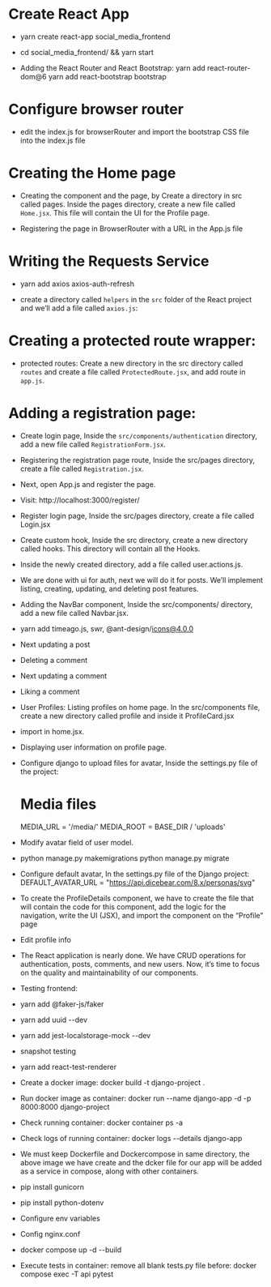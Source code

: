 # Create React App

* yarn create react-app social_media_frontend

* cd social_media_frontend/ && yarn start

* Adding the React Router and React Bootstrap: 
    yarn add react-router-dom@6
    yarn add react-bootstrap bootstrap

# Configure browser router

* edit the index.js for browserRouter and import the bootstrap CSS file into the index.js file

# Creating the Home page

* Creating the component and the page, by Create a directory in src called pages. Inside the pages directory, create a new file called `Home.jsx`. This file will contain the UI for the Profile page.

* Registering the page in BrowserRouter with a URL in the App.js file

# Writing the Requests Service

* yarn add axios axios-auth-refresh 

* create a directory called `helpers` in the `src` folder of the React project and we’ll add a file called `axios.js`:

# Creating a protected route wrapper:

* protected routes: Create a new directory in the src directory called `routes` and create a file called `ProtectedRoute.jsx`, and add route in `app.js`.

# Adding a registration page:

* Create login page, Inside the `src/components/authentication` directory, add a new file called `RegistrationForm.jsx`.

* Registering the registration page route, Inside the src/pages directory, create a file called `Registration.jsx`.

* Next, open App.js and register the page.

* Visit: http://localhost:3000/register/




* Register login page, Inside the src/pages directory, create a file called Login.jsx

* Create custom hook, Inside the src directory, create a new directory called hooks. This directory will contain all the Hooks.

* Inside the newly created directory, add a file called user.actions.js.

* We are done with ui for auth, next we will do it for posts. We’ll implement listing, creating, updating, and deleting post features.

* Adding the NavBar component, Inside the src/components/ directory, add a new file called Navbar.jsx. 

* yarn add timeago.js, swr, @ant-design/icons@4.0.0

* Next updating a post

* Deleting a comment

* Next updating a comment

* Liking a comment

* User Profiles: Listing profiles on home page. In the src/components file, create a new directory called profile and inside it ProfileCard.jsx 

* import in home.jsx.

* Displaying user information on profile page.

* Configure django to upload files for avatar, Inside the settings.py file of the project:
    # Media files
    MEDIA_URL = '/media/'
    MEDIA_ROOT = BASE_DIR / 'uploads'

* Modify avatar field of user model.

* python manage.py makemigrations
python manage.py migrate

* Configure default avatar, In the settings.py file of the Django project:
    DEFAULT_AVATAR_URL = "https://api.dicebear.com/8.x/personas/svg"

* To create the ProfileDetails component, we have to create the file that will contain the code for this component, add the logic for the navigation, write the UI (JSX), and import the component on the “Profile” page

* Edit profile info

* The React application is nearly done. We have CRUD operations for authentication, posts, comments, and new users. Now, it’s time to focus on the quality and maintainability of our components.

* Testing frontend: 
* yarn add @faker-js/faker 
* yarn add uuid --dev
* yarn add jest-localstorage-mock --dev

* snapshot testing
* yarn add react-test-renderer

* Create a docker image:
    docker build -t django-project .

* Run docker image as container:
    docker run --name django-app -d -p 8000:8000 django-project

* Check running container:
    docker container ps -a

* Check logs of running container:
    docker logs --details django-app

* We must keep Dockerfile and Dockercompose in same directory, the above image we have create and the dcker file for our app will be added as a service in compose, along with other containers.

* pip install gunicorn
* pip install python-dotenv

* Configure env variables

* Config nginx.conf

* docker compose up -d --build

* Execute tests in container: remove all blank tests.py file before: 
    docker compose exec -T api pytest


